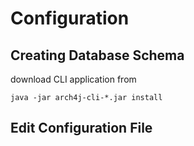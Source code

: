 # Configuration


## Creating Database Schema

download CLI application from []()

```shell
java -jar arch4j-cli-*.jar install

```

## Edit Configuration File


